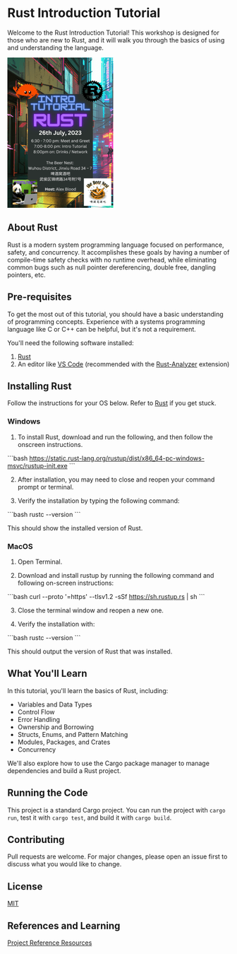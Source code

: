 # Rust Introduction Tutorial

Welcome to the Rust Introduction Tutorial! This workshop is designed for those who are new to Rust, and it will walk you through the basics of using and understanding the language.

![Rust Chengdu Coding Collective Meetup Info](chengdu-meetup-mini.png)

## About Rust

Rust is a modern system programming language focused on performance, safety, and concurrency. It accomplishes these goals by having a number of compile-time safety checks with no runtime overhead, while eliminating common bugs such as null pointer dereferencing, double free, dangling pointers, etc.

## Pre-requisites

To get the most out of this tutorial, you should have a basic understanding of programming concepts. Experience with a systems programming language like C or C++ can be helpful, but it's not a requirement.

You'll need the following software installed:

1. [Rust](https://www.rust-lang.org/tools/install)
2. An editor like [VS Code](https://code.visualstudio.com/download) (recommended with the [Rust-Analyzer](https://marketplace.visualstudio.com/items?itemName=rust-lang.rust-analyzer) extension)

## Installing Rust

Follow the instructions for your OS below. Refer to [Rust](https://www.rust-lang.org/tools/install) if you get stuck.

### Windows 

1. To install Rust, download and run the following, and then follow the onscreen instructions.

\`\`\`bash
https://static.rust-lang.org/rustup/dist/x86_64-pc-windows-msvc/rustup-init.exe
\`\`\`

2. After installation, you may need to close and reopen your command prompt or terminal.

3. Verify the installation by typing the following command:

\`\`\`bash
rustc --version
\`\`\`

This should show the installed version of Rust.

### MacOS

1. Open Terminal.

2. Download and install rustup by running the following command and following on-screen instructions:

\`\`\`bash
curl --proto '=https' --tlsv1.2 -sSf https://sh.rustup.rs | sh
\`\`\`

3. Close the terminal window and reopen a new one.

4. Verify the installation with:

\`\`\`bash
rustc --version
\`\`\`

This should output the version of Rust that was installed.



## What You'll Learn

In this tutorial, you'll learn the basics of Rust, including:

- Variables and Data Types
- Control Flow
- Error Handling
- Ownership and Borrowing
- Structs, Enums, and Pattern Matching
- Modules, Packages, and Crates
- Concurrency

We'll also explore how to use the Cargo package manager to manage dependencies and build a Rust project.

## Running the Code

This project is a standard Cargo project. You can run the project with `cargo run`, test it with `cargo test`, and build it with `cargo build`.

## Contributing

Pull requests are welcome. For major changes, please open an issue first to discuss what you would like to change.

## License

[MIT](https://choosealicense.com/licenses/mit/)

## References and Learning

[Project Reference Resources](../main/REFERENCES.md)
